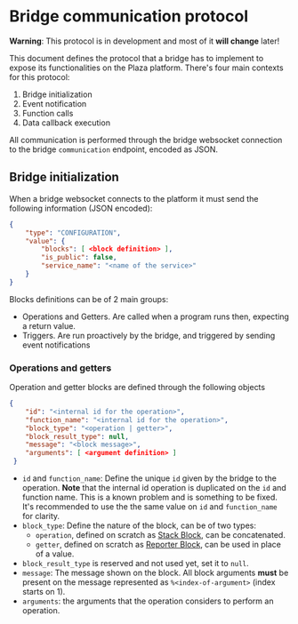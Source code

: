 # Bridge communication protocol

**Warning**: This protocol is in development and most of it **will change** later!

This document defines the protocol that a bridge has to implement to expose its functionalities on the Plaza platform. There's four main contexts for this protocol:

1. Bridge initialization
2. Event notification
3. Function calls
4. Data callback execution

All communication is performed through the bridge websocket connection to the bridge `communication` endpoint, encoded as JSON.

## Bridge initialization

When a bridge websocket connects to the platform it must send the following information (JSON encoded):

```json
{
    "type": "CONFIGURATION",
    "value": { 
        "blocks": [ <block definition> ],
        "is_public": false,
        "service_name": "<name of the service>"
    }
}
```

Blocks definitions can be of 2 main groups:
* Operations and Getters. Are called when a program runs then, expecting a return value.
* Triggers. Are run proactively by the bridge, and triggered by sending event notifications

### Operations and getters

Operation and getter blocks are defined through the following objects

```json
{
    "id": "<internal id for the operation>",
    "function_name": "<internal id for the operation>",
    "block_type": "<operation | getter>",
    "block_result_type": null,
    "message": "<block message>", 
    "arguments": [ <argument definition> ]
 }
```


* `id` and `function_name`: Define the unique `id` given by the bridge to the operation. **Note** that the internal id operation is duplicated on the `id` and function name. This is a known problem and is something to be fixed. It's recommended to use the the same value on `id` and `function_name` for clarity.
* `block_type`: Define the nature of the block, can be of two types:
   * `operation`, defined on scratch as [Stack Block](https://en.scratch-wiki.info/wiki/Stack_Block), can be concatenated.
   * `getter`, defined on scratch as [Reporter Block](https://en.scratch-wiki.info/wiki/Reporter_Block), can be used in place of a value.
* `block_result_type` is reserved and not used yet, set it to `null`.
* `message`: The message shown on the block. All block arguments **must** be present on the message represented as `%<index-of-argument>` (index starts on 1). 
* `arguments`: the arguments that the operation considers to perform an operation.

